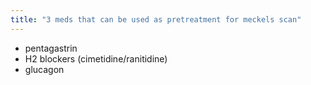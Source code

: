 ```yaml
---
title: "3 meds that can be used as pretreatment for meckels scan"
---
```

- pentagastrin
- H2 blockers (cimetidine/ranitidine)
- glucagon


